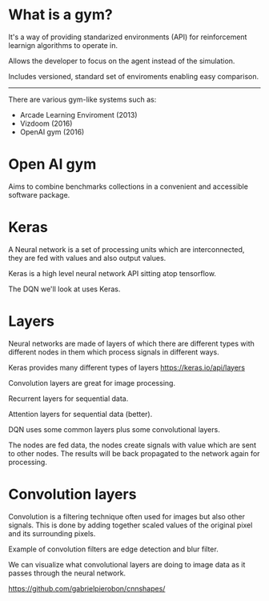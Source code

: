 # What is a gym?
It's a way of providing standarized environments (API) for reinforcement learnign algorithms to operate in.

Allows the developer to focus on the agent instead of the simulation.

Includes versioned, standard set of enviroments enabling easy comparison.

---
There are various gym-like systems such as:
* Arcade Learning Enviroment (2013)
* Vizdoom (2016)
* OpenAI gym (2016)

# Open AI gym
Aims to combine benchmarks collections in a convenient and accessible software package.

# Keras
A Neural network is a set of processing units which are interconnected, they are fed with values and also output values.

Keras is a high level neural network API sitting atop tensorflow.

The DQN we'll look at uses Keras.

# Layers
Neural networks are made of layers of which there are different types with different nodes in them which process signals in different ways.

Keras provides many different types of layers
https://keras.io/api/layers

Convolution layers are great for image processing.

Recurrent layers for sequential data.

Attention layers for sequential data (better).

DQN uses some common layers plus some convolutional layers.

The nodes are fed data, the nodes create signals with value which are sent to other nodes. The results will be back propagated to the network again for processing.

# Convolution layers
Convolution is a filtering technique often used for images but also other signals. This is done by adding together scaled values of the original pixel and its surrounding pixels.

Example of convolution filters are edge detection and blur filter.

We can visualize what convolutional layers are doing to image data as it passes through the neural network.

https://github.com/gabrielpierobon/cnnshapes/


